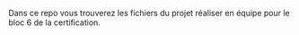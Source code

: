 Dans ce repo vous trouverez les fichiers du projet réaliser en équipe pour le bloc 6 de la certification.